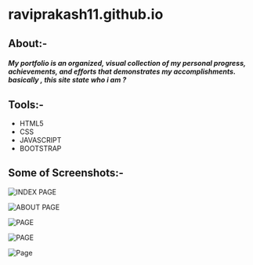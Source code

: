 # raviprakash11.github.io

<h2>About:-</h2>
<h5> My portfolio is an organized, visual collection of my personal progress, achievements, and efforts that demonstrates my accomplishments. basically , this site state who i am ?</h5>
<h2>Tools:-</h2>
<ul>
<li> HTML5</li>
<li> CSS</li>
<li> JAVASCRIPT</li>
<li> BOOTSTRAP</li>
</ul>
<h2>Some of Screenshots:-</h2>


![INDEX PAGE](https://raw.github.com/raviprakash11/raviprakash11.github.io/master/screenshot/Screenshot1.png)


![ABOUT PAGE](https://raw.github.com/raviprakash11/raviprakash11.github.io/master/screenshot/Screenshot2.png)


![PAGE](https://raw.github.com/raviprakash11/raviprakash11.github.io/master/screenshot/Screenshot3.png)


![PAGE](https://raw.github.com/raviprakash11/raviprakash11.github.io/master/screenshot/Screenshot4.png)


![Page](https://raw.github.com/raviprakash11/raviprakash11.github.io/master/screenshot/Screenshot5.png)
